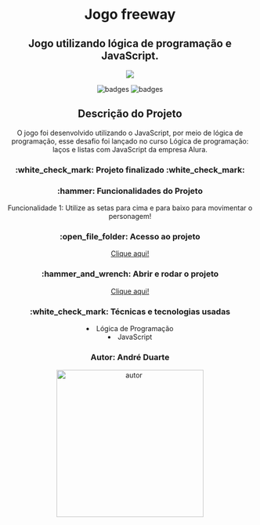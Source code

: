 <h1 align="center"> Jogo freeway</h1>
<h2 align="center"> Jogo utilizando lógica de programação e JavaScript.</h2>
<p align="center">
<img src="https://github.com/andreduarte99/jogo-freeway-logica/assets/42449246/205fd700-767d-40d8-8bc4-9f918f702afd"/>
</p>
<p align="center">
<img src="https://img.shields.io/badge/STATUS-FINALIZADO-green" alt="badges"/>
<img src="https://img.shields.io/github/stars/andreduarte99?style=social" alt="badges"/>
</p>
<h2 align="center">Descrição do Projeto</h2>
<p align="center">O jogo foi desenvolvido utilizando o JavaScript, por meio de lógica de programação, esse desafio foi lançado no curso Lógica de programação: laços e listas com JavaScript da empresa Alura.</p>
<h3 align="center"> 
    :white_check_mark: Projeto finalizado  :white_check_mark:
</h3>
<h3 align="center">
    :hammer: Funcionalidades do Projeto
</h3>
<p align="center">
  Funcionalidade 1: Utilize as setas para cima e para baixo para movimentar o personagem!
</p>
</h3>
<h3 align="center">
    :open_file_folder: Acesso ao projeto
</h3>
<p align="center">
  <a href="https://github.com/andreduarte99/jogo-freeway-logica.git">Clique aqui!</a>
</p>
<h3 align="center">
    :hammer_and_wrench: Abrir e rodar o projeto
</h3>
<p align="center">
   <a href="https://editor.p5js.org/AndreDuarte99/full/8rq9zaOAB">Clique aqui!</a>
<h3 align="center"> 
    :white_check_mark: Técnicas e tecnologias usadas
</h3>
<li align="center">Lógica de Programação</li>
<li align="center">JavaScript</li>
<h3 align="center"> 
    Autor: André Duarte
</h3>
<p align="center">
<img height= 300px width= 300px src="https://github.com/andreduarte99/pong-com-Scratch/assets/42449246/706488b7-a318-4ea5-bc07-dcd35fbf1b64" alt="autor"/>
</p>
